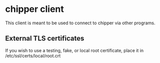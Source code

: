 # chipper client

This client is meant to be used to connect to chipper via other programs.  

## External TLS certificates

If you wish to use a testing, fake, or local root certificate, place it in /etc/ssl/certs/local/root.crt
